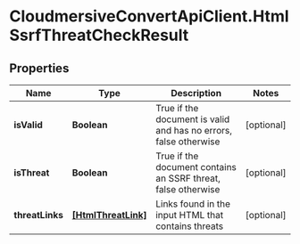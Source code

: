 # CloudmersiveConvertApiClient.HtmlSsrfThreatCheckResult

## Properties
Name | Type | Description | Notes
------------ | ------------- | ------------- | -------------
**isValid** | **Boolean** | True if the document is valid and has no errors, false otherwise | [optional] 
**isThreat** | **Boolean** | True if the document contains an SSRF threat, false otherwise | [optional] 
**threatLinks** | [**[HtmlThreatLink]**](HtmlThreatLink.md) | Links found in the input HTML that contains threats | [optional] 


